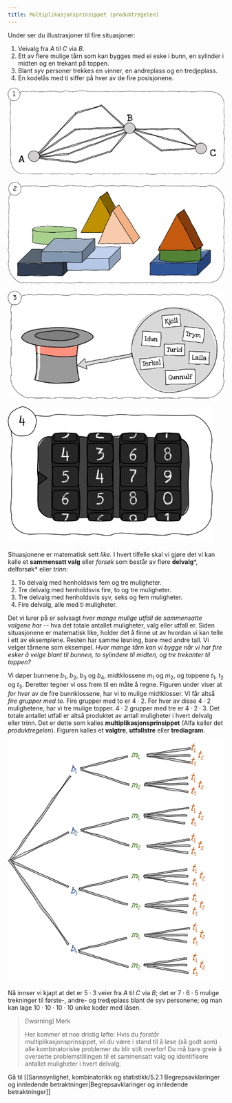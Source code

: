 ```yaml
---
title: Multiplikasjonsprinsippet (produktregelen)
---
```


Under ser du illustrasjoner til fire situasjoner:

1.  Veivalg fra $A$ til $C$ via $B$.
2.  Ett av flere mulige tårn som kan bygges med ei eske i bunn, en
    sylinder i midten og en trekant på toppen.
3.  Blant syv personer trekkes en vinner, en andreplass og en
    tredjeplass.
4.  En kodelås med ti siffer på hver av de fire posisjonene.

![|600](../media/media/image110.png)

![600](../media/media/image111.png)


![600](../media/media/image112.png)

![600](../media/media/image113.png)

Situasjonene er matematisk sett *like.* I hvert tilfelle skal vi gjøre
det vi kan kalle et **sammensatt valg** eller *forsøk* som består av
flere **delvalg***, delforsøk* eller *trinn:*

1.  To delvalg med henholdsvis fem og tre muligheter.
2.  Tre delvalg med henholdsvis fire, to og tre muligheter.
3.  Tre delvalg med henholdsvis syv, seks og fem muligheter.
4.  Fire delvalg, alle med ti muligheter.

Det vi lurer på er selvsagt *hvor mange mulige utfall de sammensatte
valgene har --* hva det totale antallet muligheter, valg eller utfall
er. Siden situasjonene er matematisk like, holder det å finne ut av
hvordan vi kan telle i ett av eksemplene. Resten har samme løsning, bare
med andre tall. Vi velger tårnene som eksempel. *Hvor mange tårn kan vi
bygge når vi har fire esker å velge blant til bunnen, to sylindere til
midten, og tre trekanter til toppen?*

Vi døper bunnene $b_{1},\ b_{2},\ b_{3}$ og $b_{4}$, midtklossene
$m_{1}$ og $m_{2}$, og toppene $t_{1},\ t_{2}$ og $t_{3}$. Deretter
tegner vi oss frem til en måte å regne. Figuren under viser at *for
hver* av de fire bunnklossene, har vi to mulige midtklosser. Vi får
altså *fire grupper med to.* Fire grupper med to er $4 \cdot 2$. For
hver av disse $4 \cdot 2$ mulighetene, har vi tre mulige topper.
$4 \cdot 2$ grupper med tre er $4 \cdot 2 \cdot 3$. Det totale antallet
utfall er altså produktet av antall muligheter i hvert delvalg eller
trinn. Det er dette som kalles **multiplikasjonsprinsippet** (Alfa
kaller det *produktregelen*). Figuren kalles et **valgtre**,
**utfallstre** eller **trediagram**.

![](../media/media/image114.png)

Nå innser vi kjapt at det er $5 \cdot 3$ veier fra $A$ til $C$ via $B$;
det er $7 \cdot 6 \cdot 5$ mulige trekninger til første-, andre- og
tredjeplass blant de syv personene; og man kan lage
$10 \cdot 10 \cdot 10 \cdot 10$ unike koder med låsen.

> [!warning] Merk 
> 
> Her kommer et noe dristig løfte: Hvis du *forstår*
> multiplikasjonsprinsippet, vil du være i stand til å løse (så godt
> som) alle kombinatoriske problemer du blir stilt overfor! Du må bare
> greie å oversette problemstillingen til et sammensatt valg og
> identifisere antallet muligheter i hvert delvalg.

Gå til [[Sannsynlighet, kombinatorikk og statistikk/5.2.1 Begrepsavklaringer og innledende betraktninger|Begrepsavklaringer og innledende betraktninger]]
